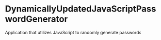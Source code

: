 # DynamicallyUpdatedJavaScriptPasswordGenerator
Application that utilizes JavaScript to randomly generate passwords
